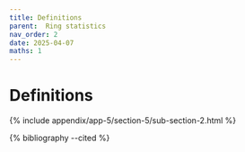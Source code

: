 ```yaml
---
title: Definitions
parent:  Ring statistics
nav_order: 2
date: 2025-04-07
maths: 1
---
```


# Definitions

{% include appendix/app-5/section-5/sub-section-2.html %}

{% bibliography --cited %}

